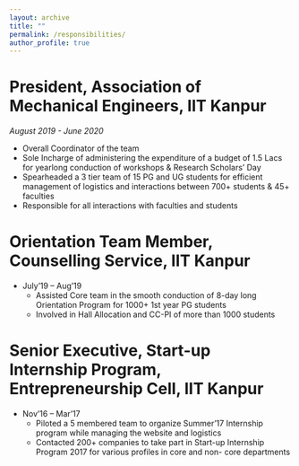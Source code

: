 ```yaml
---
layout: archive
title: ""
permalink: /responsibilities/
author_profile: true
---
```


President, Association of Mechanical Engineers, IIT Kanpur
======
*August 2019 - June 2020*
* Overall Coordinator of the team
* Sole Incharge of administering the expenditure of a budget of 1.5 Lacs for yearlong conduction of workshops & Research Scholars’ Day
* Spearheaded a 3 tier team of 15 PG and UG students for efficient management of logistics and interactions between 700+ students & 45+ faculties
* Responsible for all interactions with faculties and students
  
Orientation Team Member, Counselling Service, IIT Kanpur
======
* July’19 – Aug’19
  * Assisted Core team in the smooth conduction of 8-day long Orientation Program for 1000+ 1st  year PG students
  * Involved in Hall Allocation and CC-PI of more than 1000 students


Senior Executive, Start-up Internship Program, Entrepreneurship Cell, IIT Kanpur
======
* Nov’16 – Mar’17
  * Piloted a 5 membered team to organize Summer’17 Internship program while managing the website and logistics
  * Contacted 200+ companies to take part in Start-up Internship Program 2017 for various profiles in core and non- core departments



<!--
{% include base_path %}

{% for post in site.responsibilities reversed %}
  {% include archive-single.html %}
{% endfor %} -->
